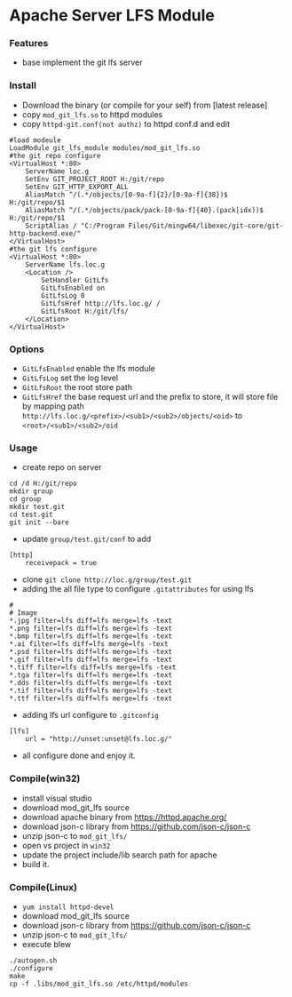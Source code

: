 Apache Server LFS Module
========

### Features
* base implement the git lfs server


### Install

* Download the binary (or compile for your self) from [latest release]
* copy `mod_git_lfs.so` to httpd modules
* copy `httpd-git.conf(not authz)` to httpd conf.d and edit

```
#load modeule
LoadModule git_lfs_module modules/mod_git_lfs.so
#the git repo configure
<VirtualHost *:80>
	ServerName loc.g
	SetEnv GIT_PROJECT_ROOT H:/git/repo
	SetEnv GIT_HTTP_EXPORT_ALL
	AliasMatch ^/(.*/objects/[0-9a-f]{2}/[0-9a-f]{38})$  H:/git/repo/$1
	AliasMatch ^/(.*/objects/pack/pack-[0-9a-f]{40}.(pack|idx))$ H:/git/repo/$1
	ScriptAlias / "C:/Program Files/Git/mingw64/libexec/git-core/git-http-backend.exe/"
</VirtualHost>
#the git lfs configure
<VirtualHost *:80>
	ServerName lfs.loc.g
	<Location />
		SetHandler GitLfs
		GitLfsEnabled on
		GitLfsLog 0
		GitLfsHref http://lfs.loc.g/ /
		GitLfsRoot H:/git/lfs/
	</Location>
</VirtualHost>
```
### Options
* `GitLfsEnabled` enable the lfs module
* `GitLfsLog` set the log level
* `GitLfsRoot` the root store path
* `GitLfsHref` the base request url and the prefix to store, it will store file by mapping path `http://lfs.loc.g/<prefix>/<sub1>/<sub2>/objects/<oid>` to  `<root>/<sub1>/<sub2>/oid` 
### Usage
* create repo on server

```
cd /d H:/git/repo
mkdir group
cd group
mkdir test.git
cd test.git
git init --bare
```

* update `group/test.git/conf` to add 

```
[http]
	receivepack = true
```

* clone `git clone http://loc.g/group/test.git`
* adding the all file type to configure `.gitattributes` for using lfs

```
#
# Image
*.jpg filter=lfs diff=lfs merge=lfs -text
*.png filter=lfs diff=lfs merge=lfs -text
*.bmp filter=lfs diff=lfs merge=lfs -text
*.ai filter=lfs diff=lfs merge=lfs -text
*.psd filter=lfs diff=lfs merge=lfs -text
*.gif filter=lfs diff=lfs merge=lfs -text
*.tiff filter=lfs diff=lfs merge=lfs -text
*.tga filter=lfs diff=lfs merge=lfs -text
*.dds filter=lfs diff=lfs merge=lfs -text
*.tif filter=lfs diff=lfs merge=lfs -text
*.ttf filter=lfs diff=lfs merge=lfs -text
```
* adding lfs url configure to `.gitconfig`

```
[lfs]
    url = "http://unset:unset@lfs.loc.g/"

```

* all configure done and enjoy it.

### Compile(win32)
* install visual studio
* download mod_git_lfs source
* download apache binary from <https://httpd.apache.org/>
* download json-c library from <https://github.com/json-c/json-c>
* unzip json-c to `mod_git_lfs/`
* open vs project in `win32`
* update the project include/lib search path for apache
* build it.

### Compile(Linux)
* `yum install httpd-devel`
* download mod_git_lfs source
* download json-c library from <https://github.com/json-c/json-c>
* unzip json-c to `mod_git_lfs/`
* execute blew

```
./autogen.sh
./configure
make
cp -f .libs/mod_git_lfs.so /etc/httpd/modules
```

